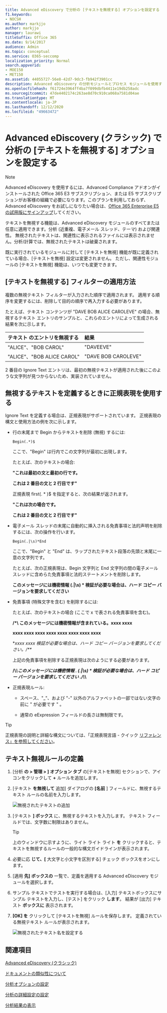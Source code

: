 ```yaml
---
title: Advanced eDiscovery で分析の [テキストを無視する] オプションを設定する
f1.keywords:
- NOCSH
ms.author: markjjo
author: markjjo
manager: laurawi
titleSuffix: Office 365
ms.date: 9/14/2017
audience: Admin
ms.topic: conceptual
ms.service: O365-seccomp
localization_priority: Normal
search.appverid:
- MOE150
- MET150
ms.assetid: 44055727-56e8-42d7-9dc3-fb942f3901cc
description: Advanced eDiscovery の分析モジュールとプロセス モジュールを使用するときに、特定のテキストを無視するルールを定義する方法について説明します。
ms.openlocfilehash: f61724e3964ff4ba7f099dbfb4411e19db258adc
ms.sourcegitcommit: 47de4402174c263ae8d70c910ca068a7581d04ae
ms.translationtype: MT
ms.contentlocale: ja-JP
ms.lasthandoff: 12/12/2020
ms.locfileid: "49663472"
---
```

# <a name="set-ignore-text-option-for-analyze-in-advanced-ediscovery-classic"></a>Advanced eDiscovery (クラシック) で分析の [テキストを無視する] オプションを設定する

> [!NOTE]
> Advanced eDiscovery を使用するには、Advanced Compliance アドオンがインストールされた Office 365 E3 サブスクリプション、または E5 サブスクリプションがお客様の組織で必要になります。このプランを利用しておらず、Advanced eDiscovery をお試しになりたい場合は、[Office 365 Enterprise E5 の試用版にサインアップ](https://go.microsoft.com/fwlink/p/?LinkID=698279)してください。 
  
テキストを無視する機能は、Advanced eDiscovery モジュールのすべてまたは任意に適用できます。分析 (近重複、電子メール スレッド、テーマ) および関連性。 無視されたテキストは、関連性に表示されるファイルには表示されません。分析/計算では、無視されたテキストは破棄されます。
  
既に実行されているモジュールに対して [テキストを無視] 機能が既に定義されている場合、[テキストを無視] 設定は変更されません。 ただし、関連性モジュールの [テキストを無視] 機能は、いつでも変更できます。
  
## <a name="how-ignore-text-filters-are-applied"></a>[テキストを無視する] フィルターの適用方法

複数の無視テキスト フィルターが入力された順序で適用されます。 適用する順序を変更するには、削除して目的の順序で再入力する必要があります。
  
たとえば、テキスト コンテンツが "DAVE BOB ALICE CAROLEVE" の場合、無視するテキスト エントリのサンプルと、これらのエントリによって生成される結果を次に示します。

|**テキスト のエントリを無視する** <br/> |**結果** <br/> |
|:-----|:-----|
|"ALICE"、"BOB CAROL"  <br/> |"DAVEEVE"  <br/> |
|"ALICE"、"BOB ALICE CAROL"  <br/> |"DAVE BOB CAROLEVE"  <br/> |
   
2 番目の Ignore Text エントリは、最初の無視テキストが適用された後にこのような文字列が見つからないため、実装されていません。
  
## <a name="use-regular-expressions-when-defining-ignore-text"></a>無視するテキストを定義するときに正規表現を使用する

Ignore Text を定義する場合は、正規表現がサポートされています。 正規表現の構文と使用方法の例を次に示します。
  
- 行の末尾まで Begin からテキストを削除 (無視) するには:
    
     `Begin(.*)$`
    
    ここで、"Begin" は行内でこの文字列が最初に出現します。
    
    たとえば、次のテキストの場合:
    
    **"これは最初の文と最初の行です。**
    
    **これは 2 番目の文と 2 行目です"**
    
    正規表現 first(. \* )$ を指定すると、次の結果が返されます。
    
    **"これは次の場合です。**
    
    **これは 2 番目の文と 2 行目です"**
    
- 電子メール スレッドの末尾に自動的に挿入される免責事項と法的声明を削除するには、次の操作を行います。
    
     `Begin(.|\s)*End`
    
    ここで、"Begin" と "End" は、ラップされたテキスト段落の先頭と末尾に一意の文字列です。 
    
    たとえば、次の正規表現は、Begin 文字列と End 文字列の間の電子メール スレッドに含めらた免責事項と法的ステートメントを削除します。
    
    **このメッセージには機密情報 (.|\s) \* 検証が必要な場合は、ハード コピー バージョンを要求してください**
    
- 免責事項 (特殊文字を含む) を削除するには: 
    
    たとえば、次のテキストの場合 (ここで x で表される免責事項を含む)。 
    
    **/\*\ このメッセージには機密情報が含まれている。xxxx xxxx**
    
    **xxxx xxxx xxxx xxxx xxxx xxxx xxxx xxxx**
    
    **xxxx xxxx 検証が必要な場合は、ハード コピー バージョンを要求してください。/\*\**
    
    上記の免責事項を削除する正規表現は次のようにする必要があります。 
    
    **\/\\*\\このメッセージには機密情報 \. (.|\s) \* 検証が必要な場合は、ハード コピー バージョンを要求してください \.\/\\*\\**
    
- 正規表現ルール:
    
  - スペース、"_"、および "-" 以外のアルファベットの一部ではない文字の前に " が必要です \" 。
    
  - 通常の eExpression フィールドの長さは無制限です。
    
> [!TIP]
> 正規表現の説明と詳細な構文については、「正規表現言語 - クイック [リファレンス」を参照してください](https://msdn.microsoft.com/library/az24scfc%28v=vs.110%29.aspx)。 
  
## <a name="define-ignore-text-rule"></a>テキスト無視ルールの定義

1. [分析 **の \> 管理 \> ] オプション タブ** の[テキストを無視] セクションで、アイコンをクリックして **+** ルールを追加します。 
    
2. [テキスト **を無視して** 追加] ダイアログの **[名前** ] フィールドに、無視するテキスト ルールの名前を入力します。 
    
    ![無視されたテキストの追加](../media/98e5129b-2667-4692-86fa-2d0117187a7f.png)
  
3. [テキスト **] ボックス** に、無視するテキストを入力します。 テキスト フィールドでは、文字数に制限はありません。 
    
    > [!TIP]
    > 上のウィンドウに示すように、ライト ライト ライト **を** クリックすると、テキストを無視するルールの一般的な構文ガイドラインが表示されます。 
  
4. 必要に応 **じて、[** 大文字と小文字を区別する] チェック ボックスをオンにします。 
    
5. [適用 **先] ボックスの** 一覧で、定義を適用する Advanced eDiscovery モジュールを選択します。 
    
6. サンプル テキストでテストを実行する場合は、[入力] テキストボックスにサンプル テキストを入力し、[テスト] をクリック **します**。 結果が [出力] テキスト **ボックスに** 表示されます。 
    
7. **[OK] を** クリックして [テキストを無視] ルールを保存します。 定義されている無視テキスト ルールが表示されます。 
    
    ![無視されたテキスト名を設定する](../media/3a788ac3-4a1c-46c9-89bd-7ff32d68ce23.png)
  
## <a name="see-also"></a>関連項目

[Advanced eDiscovery (クラシック)](office-365-advanced-ediscovery.md)
  
[ドキュメントの類似性について](understand-document-similarity-in-advanced-ediscovery.md)
  
[分析オプションの設定](set-analyze-options-in-advanced-ediscovery.md)
  
[分析の詳細設定の設定](set-analyze-advanced-settings-in-advanced-ediscovery.md)
  
[分析結果の表示](view-analyze-results-in-advanced-ediscovery.md)


